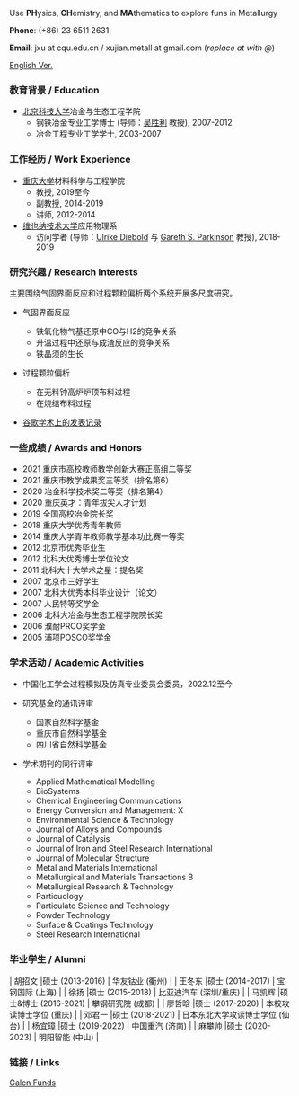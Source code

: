 Use **PH**ysics, **CH**emistry, and **MA**thematics to explore funs in Metallurgy

**Phone**: (+86) 23 6511 2631

**Email**: jxu at cqu.edu.cn / xujian.metall at gmail.com (_replace at with @_)

[English Ver.](./index.html)

### 教育背景 / Education

- [北京科技大学](https://www.ustb.edu.cn/)冶金与生态工程学院
  - 钢铁冶金专业工学博士 (导师：[吴胜利](https://metall.ustb.edu.cn/szdw/xsjs/W/wsl/index.htm) 教授), 2007-2012
  - 冶金工程专业工学学士, 2003-2007

### 工作经历 / Work Experience

- [重庆大学](https://www.cqu.edu.cn/)材料科学与工程学院
  - 教授, 2019至今
  - 副教授, 2014-2019
  - 讲师, 2012-2014
- [维也纳技术大学](http://www.tuwien.ac.at/)应用物理系
  - 访问学者 (导师：[Ulrike Diebold](http://www.iap.tuwien.ac.at/www/surface/group/diebold/index) 与 [Gareth S. Parkinson](http://www.iap.tuwien.ac.at/www/surface/group/parkinson/index) 教授), 2018-2019

### 研究兴趣 / Research Interests 

主要围绕气固界面反应和过程颗粒偏析两个系统开展多尺度研究。

- 气固界面反应
  - 铁氧化物气基还原中CO与H2的竞争关系
  - 升温过程中还原与成渣反应的竞争关系
  - 铁晶须的生长

- 过程颗粒偏析
  -  在无料钟高炉炉顶布料过程
  -  在烧结布料过程

- [谷歌学术上的发表记录](https://scholar.google.com/citations?user=A1FG06EAAAAJ&hl=ZH_CN)

### 一些成绩 / Awards and Honors 

*   2021  重庆市高校教师教学创新大赛正高组二等奖 
*   2021  重庆市教学成果奖三等奖（排名第6） 
*   2020  冶金科学技术奖二等奖（排名第4）
*   2020  重庆英才：青年拔尖人才计划
*   2019  全国高校冶金院长奖
*   2018  重庆大学优秀青年教师
*   2014  重庆大学青年教师教学基本功比赛一等奖
*   2012  北京市优秀毕业生
*   2012  北科大优秀博士学位论文
*   2011  北科大十大学术之星：提名奖
*   2007  北京市三好学生
*   2007  北科大优秀本科毕业设计（论文）
*   2007  人民特等奖学金
*   2006  北科大冶金与生态工程学院院长奖
*   2006  濮耐PRCO奖学金
*   2005  浦项POSCO奖学金

### 学术活动 / Academic Activities

- 中国化工学会过程模拟及仿真专业委员会委员，2022.12至今

- 研究基金的通讯评审
  -  国家自然科学基金
  -  重庆市自然科学基金
  -  四川省自然科学基金

- 学术期刊的同行评审
  - Applied Mathematical Modelling
  - BioSystems
  - Chemical Engineering Communications
  - Energy Conversion and Management: X
  - Environmental Science & Technology
  - Journal of Alloys and Compounds
  - Journal of Catalysis
  - Journal of Iron and Steel Research International
  - Journal of Molecular Structure
  - Metal and Materials International
  - Metallurgical and Materials Transactions B
  - Metallurgical Research & Technology
  - Particuology
  - Particulate Science and Technology
  - Powder Technology
  - Surface & Coatings Technology
  - Steel Research International

### 毕业学生 / Alumni

| 胡招文 |硕士 (2013-2016) | 华友钴业 (衢州) |
| 王冬东 |硕士 (2014-2017) | 宝钢国际 (上海) | 
| 徐扬 |硕士  (2015-2018)   | 比亚迪汽车 (深圳/重庆) | 
| 马凯辉 |硕士&博士  (2016-2021) | 攀钢研究院 (成都) |
| 廖哲晗 |硕士 (2017-2020) | 本校攻读博士学位 (重庆) |
| 邓君一 |硕士 (2018-2021) | 日本东北大学攻读博士学位 (仙台) |
| 杨宜璋 |硕士 (2019-2022) | 中国重汽 (济南) |
| 麻攀帅 |硕士 (2020-2023) | 明阳智能 (中山) |

### 链接 / Links

[Galen Funds](./Galen.html)
